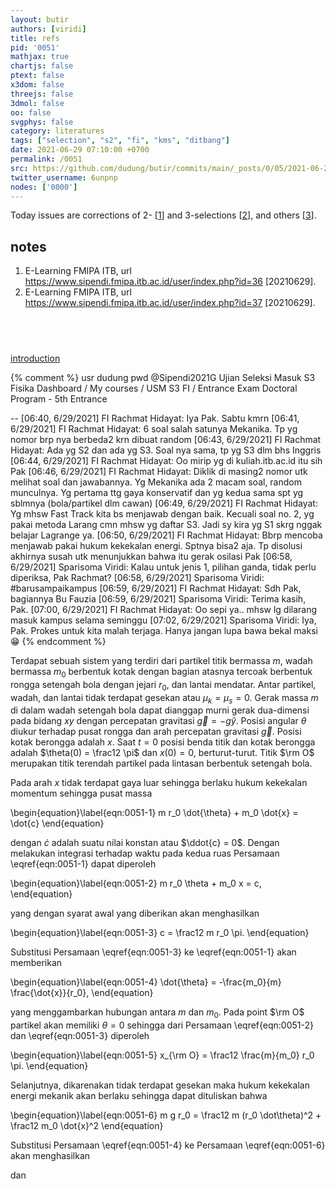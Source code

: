 ```yaml
---
layout: butir
authors: [viridi]
title: refs
pid: '0051'
mathjax: true
chartjs: false
ptext: false
x3dom: false
threejs: false
3dmol: false
oo: false
svgphys: false
category: literatures
tags: ["selection", "s2", "fi", "kms", "ditbang"]
date: 2021-06-29 07:10:00 +0700
permalink: /0051
src: https://github.com/dudung/butir/commits/main/_posts/0/05/2021-06-29-refs.md
twitter_username: 6unpnp
nodes: ['0000']
---
```

Today issues are corrections of 2- [[1](#r1)] and 3-selections [[2](#r2)], and others [[3](#r3)].


## notes
1. <a name=r1></a>E-Learning FMIPA ITB, url <https://www.sipendi.fmipa.itb.ac.id/user/index.php?id=36> [20210629].
2. <a name=r2></a>E-Learning FMIPA ITB, url <https://www.sipendi.fmipa.itb.ac.id/user/index.php?id=37> [20210629].


## &nbsp;
[introduction](0000)


{% comment %}
usr dudung
pwd @Sipendi2021G
Ujian Seleksi Masuk S3 Fisika
Dashboard / My courses /  USM S3 FI /  Entrance Exam Doctoral Program - 5th Entrance


--
[06:40, 6/29/2021] FI Rachmat Hidayat: Iya Pak. Sabtu kmrn
[06:41, 6/29/2021] FI Rachmat Hidayat: 6 soal salah satunya Mekanika. Tp yg nomor brp nya berbeda2 krn dibuat random
[06:43, 6/29/2021] FI Rachmat Hidayat: Ada yg S2 dan ada yg S3. Soal nya sama, tp yg S3 dlm bhs Inggris
[06:44, 6/29/2021] FI Rachmat Hidayat: Oo mirip yg di kuliah.itb.ac.id itu sih Pak
[06:46, 6/29/2021] FI Rachmat Hidayat: Diklik di masing2 nomor utk melihat soal dan jawabannya. Yg Mekanika ada 2 macam soal, random munculnya. Yg pertama ttg gaya konservatif dan yg kedua sama spt yg sblmnya (bola/partikel dlm cawan)
[06:49, 6/29/2021] FI Rachmat Hidayat: Yg mhsw Fast Track kita bs menjawab dengan baik. Kecuali soal no. 2, yg pakai metoda Larang cmn mhsw yg daftar S3. Jadi sy kira yg S1 skrg nggak belajar Lagrange ya.
[06:50, 6/29/2021] FI Rachmat Hidayat: Bbrp mencoba menjawab pakai hukum kekekalan energi. Sptnya bisa2 aja. Tp disolusi akhirnya susah utk menunjukkan bahwa itu gerak osilasi Pak
[06:58, 6/29/2021] Sparisoma Viridi: Kalau untuk jenis 1, pilihan ganda, tidak perlu diperiksa, Pak Rachmat?
[06:58, 6/29/2021] Sparisoma Viridi: #barusampaikampus
[06:59, 6/29/2021] FI Rachmat Hidayat: Sdh Pak, bagiannya Bu Fauzia
[06:59, 6/29/2021] Sparisoma Viridi: Terima kasih, Pak.
[07:00, 6/29/2021] FI Rachmat Hidayat: Oo sepi ya.. mhsw lg dilarang masuk kampus selama seminggu
[07:02, 6/29/2021] Sparisoma Viridi: Iya, Pak. Prokes untuk kita malah terjaga. Hanya jangan lupa bawa bekal maksi 😁
{% endcomment %}

Terdapat sebuah sistem yang terdiri dari partikel titik bermassa $m$, wadah bermassa $m_0$ berbentuk kotak dengan bagian atasnya tercoak berbentuk rongga setengah bola dengan jejari $r_0$, dan lantai mendatar. Antar partikel, wadah, dan lantai tidak terdapat gesekan atau $\mu_k = \mu_s = 0$. Gerak massa $m$ di dalam wadah setengah bola dapat dianggap murni gerak dua-dimensi pada bidang $xy$ dengan percepatan gravitasi $\vec{g} = -g\hat{y}$. Posisi angular $\theta$ diukur terhadap pusat rongga dan arah percepatan gravitasi $\vec{g}$. Posisi kotak berongga adalah $x$. Saat $t = 0$ posisi benda titik dan kotak berongga adalah $\theta(0) = \frac12 \pi$ dan $x(0) = 0$, berturut-turut. Titik $\rm O$ merupakan titik terendah partikel pada lintasan berbentuk setengah bola.

Pada arah $x$ tidak terdapat gaya luar sehingga berlaku hukum kekekalan momentum sehingga pusat massa

\begin{equation}\label{eqn:0051-1}
m r_0 \dot{\theta} + m_0 \dot{x} = \dot{c}
\end{equation}

dengan $\dot{c}$ adalah suatu nilai konstan atau $\ddot{c} = 0$. Dengan melakukan integrasi terhadap waktu pada kedua ruas Persamaan \eqref{eqn:0051-1} dapat diperoleh

\begin{equation}\label{eqn:0051-2}
m r_0 \theta + m_0 x = c,
\end{equation}

yang dengan syarat awal yang diberikan akan menghasilkan

\begin{equation}\label{eqn:0051-3}
c = \frac12 m r_0 \pi.
\end{equation}

Substitusi Persamaan \eqref{eqn:0051-3} ke \eqref{eqn:0051-1} akan memberikan

\begin{equation}\label{eqn:0051-4}
\dot{\theta} = -\frac{m_0}{m} \frac{\dot{x}}{r_0},
\end{equation}

yang menggambarkan hubungan antara $m$ dan $m_0$. Pada point $\rm O$ partikel akan memiliki $\theta = 0$ sehingga dari Persamaan \eqref{eqn:0051-2} dan \eqref{eqn:0051-3} diperoleh

\begin{equation}\label{eqn:0051-5}
x_{\rm O} = \frac12 \frac{m}{m_0} r_0 \pi.
\end{equation}

Selanjutnya, dikarenakan tidak terdapat gesekan maka hukum kekekalan energi mekanik akan berlaku sehingga dapat dituliskan bahwa

\begin{equation}\label{eqn:0051-6}
m g r_0 = \frac12 m (r_0 \dot\theta)^2 + \frac12 m_0 \dot{x}^2
\end{equation}

Substitusi Persamaan \eqref{eqn:0051-4} ke Persamaan \eqref{eqn:0051-6} akan menghasilkan


dan


